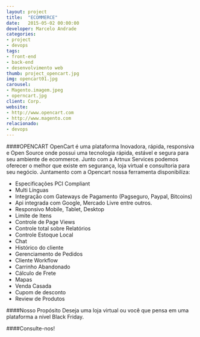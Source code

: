 ```yaml
---
layout: project
title:  "ECOMMERCE"
date:   2015-05-02 00:00:00
developer: Marcelo Andrade
categories:
- project
- devops
tags:
- front-end
- back-end
- desenvolvimento web
thumb: project_opencart.jpg
img: opencart01.jpg
carousel:
- Magento.imagem.jpeg 
- operncart.jpg
client: Corp.
website:  
- http://www.opencart.com
- http://www.magento.com
relacionado:
- devops
---
```

####OPENCART
OpenCart é uma plataforma Inovadora, rápida, responsiva  e Open Source onde possui uma tecnologia rápida, estável e segura para seu ambiente de ecommerce.
Junto com a Artnux Services podemos oferecer o melhor que existe em segurança, loja virtual e consultoria para seu negócio.
Juntamento com a Opencart nossa ferramenta disponibiliza:

- Especificações PCI Compliant
- Multi Línguas
- Integração com Gateways de Pagamento (Pagseguro, Paypal, Bitcoins)
- Api integrada com Google, Mercado Livre entre outros.
- Responsivo Mobile, Tablet, Desktop
- Limite de Itens
- Controle de Page Views
- Controle total sobre Relatórios
- Controle Estoque Local
- Chat
- Histórico do cliente
- Gerenciamento de Pedidos
- Cliente Workflow
- Carrinho Abandonado
- Cálculo de Frete
- Mapas
- Venda Casada
- Cupom de desconto
- Review de Produtos

####Nosso Propósito
Deseja uma loja virtual ou você que pensa em uma plataforma a nível Black Friday.

####Consulte-nos!
